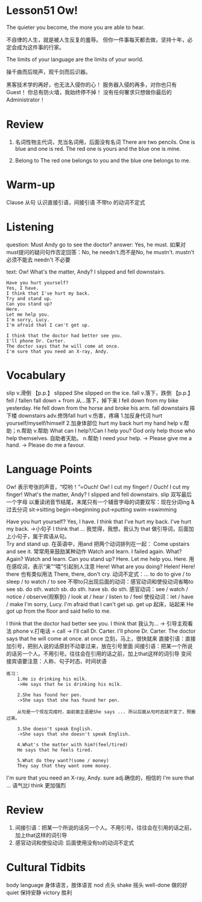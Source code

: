# Lesson51 Ow!

The quieter you become, the more you are able to hear.

不自律的人生，就是被人生反复的羞辱。
但你一件事每天都去做，坚持十年，必定会成为这件事的行家。

The limits of your language are the limits of your world.

操千曲而后晓声，观千剑而后识器。

黑客技术学的再好，也无法入侵你的心！
服务器入侵的再多，对你也只有Guest！
你总有防火墙，我始终停不掉！
没有任何奢求只想做你最后的Administrator！

# Review

1. 名词性物主代词，充当名词用，后面没有名词
    There are two pencils. One is blue and one is red.
    The red one is yours and the blue one is mine.

2. Belong to
    The red one belongs to you and the blue one belongs to me.

# Warm-up

Clause 从句
认识直接引语，间接引语
不带to 的动词不定式

# Listening

question:
    Must Andy go to see the doctor?
answer:
    Yes, he must.
    如果对must提问的疑问句作否定回答：No, he needn't.而不是No, he mustn't.
    mustn't 必须不能去
    needn't 不必要

text:
    Ow!
    What's the matter, Andy?
    I slipped and fell downstairs.

    Have you hurt yourself?
    Yes, I have. 
    I think that I've hurt my back.
    Try and stand up.
    Can you stand up?
    Here.
    Let me help you.
    I'm sorry, Lucy. 
    I'm afraid that I can't get up.

    I think that the doctor had better see you.
    I'll phone Dr. Carter.
    The doctor says that he will come at once.
    I'm sure that you need an X-ray, Andy.

# Vocabulary

slip v.滑倒
    【p.p.】 slipped
    She slipped on the ice.
fall v.落下，跌倒
    【p.p.】 fell / fallen
    fall down + from 从...落下，掉下来
    I fell down from my bike yesterday.
    He fell down from the horse and broke his arm.
    fall downstairs 摔下楼
    downstairs adv.修饰fall
hurt v.伤害，疼痛
    1.加反身代词
        hurt yourself/myself/himself
    2.加身体部位
        hurt my back
        hurt my hand
help v.帮助；n.帮助
    v.帮助
        What can I help?/Can I help you?
        God only help those who help themselves. 自助者天助。
    n.帮助
        I need your help.
        -> Please give me a hand.
        -> Please do me a favour.

# Language Points

Ow!
    表示夸张的声音，“哎哟！”=Ouch!
    Ow! I cut my finger! / Ouch! I cut my finger!
What's the matter, Andy?
I slipped and fell downstairs.
    slip 双写最后一个字母
    以重读闭音节结尾，末尾只有一个辅音字母的词要双写：现在分词ing & 过去分词
    sit->sitting
    begin->beginning
    put->putting
    swim->swimming

Have you hurt yourself?
Yes, I have. 
I think that I've hurt my back.
    I've hurt my back. ->小句子
    I think that ... 我觉得，我想，我认为
    that 做引导词，后面加上小句子，属于宾语从句。    
Try and stand up.
    在英语中，用and 把两个动词排列在一起：
        Come upstairs and see it.
    常常用来鼓励某种动作
        Watch and learn.
            I failed again.
            What? Again? Watch and learn.
Can you stand up?
Here. Let me help you.
    Here. 用在感叹词，表示“来”“喂”引起别人注意
    Here! What are you doing?
    Helen!
    Here!
    there 也有类似用法
    There, there, don't cry.
    动词不定式：... to do 
    to give / to sleep / to watch / to see
    不带to只出现后面的动词：感官动词和使役动词省略to
        see sb. do sth.
        watch sb. do sth.
        have sb. do sth.
    感官动词：see / watch / notice / observe(观察到) / look at / hear / listen to / feel
    使役动词：let / have / make
I'm sorry, Lucy. 
I'm afraid that I can't get up.
    get up 起床，站起来
    He got up from the floor and said hello to me.

I think that the doctor had better see you.
    I think that 我认为... -> 引导主观看法
    phone v.打电话 = call -> I'll call Dr. Carter.
I'll phone Dr. Carter.
The doctor says that he will come at once.
    at once 立刻，马上，很快就来
    直接引语：直接加引号，把别人说的话原封不动拿过来，放在引号里面
    间接引语：把某一个所说的话另一个人。不用引号。往往会在引用的话之前，加上that这样的词引导
    变间接宾语要注意：人称、句子时态、时间状语
    
    练习：
        1.He is drinking his milk.
        ->He says that he is drinking his milk.

        2.She has found her pen. 
        ->She says that she has found her pen.

        从句是一个现在完成时，由前面主语是She says ... 所以后面从句时态就不变了，照搬过来。

        3.She doesn't speak English.
        ->She says that she doesn't speak English.

        4.What's the matter with him?(feel/tired)
        He says that he feels tired.

        5.What do they want?(some / money)
        They say that they want some money.
I'm sure that you need an X-ray, Andy.
    sure adj.确信的，相信的
    I'm sure that ... 语气比I think 更加强烈

# Review

1. 间接引语：把某一个所说的话另一个人。不用引号。往往会在引用的话之前，加上that这样的词引导
2. 感官动词和使役动词:
    后面使用没有to的动词不定式

# Cultural Tidbits

body language 身体语言，肢体语言
nod 点头
shake 摇头
well-done 做的好
quiet 保持安静
victory 胜利